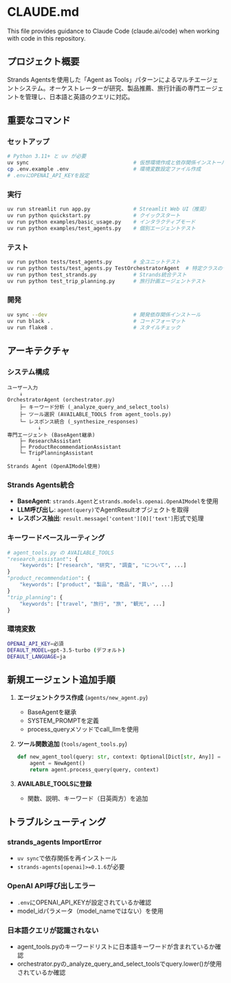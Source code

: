 # CLAUDE.md

This file provides guidance to Claude Code (claude.ai/code) when working with code in this repository.

## プロジェクト概要

Strands Agentsを使用した「Agent as Tools」パターンによるマルチエージェントシステム。オーケストレーターが研究、製品推薦、旅行計画の専門エージェントを管理し、日本語と英語のクエリに対応。

## 重要なコマンド

### セットアップ
```bash
# Python 3.11+ と uv が必要
uv sync                                  # 仮想環境作成と依存関係インストール
cp .env.example .env                     # 環境変数設定ファイル作成
# .envにOPENAI_API_KEYを設定
```

### 実行
```bash
uv run streamlit run app.py              # Streamlit Web UI（推奨）
uv run python quickstart.py              # クイックスタート
uv run python examples/basic_usage.py    # インタラクティブモード
uv run python examples/test_agents.py    # 個別エージェントテスト
```

### テスト
```bash
uv run python tests/test_agents.py       # 全ユニットテスト
uv run python tests/test_agents.py TestOrchestratorAgent  # 特定クラスのテスト
uv run python test_strands.py            # Strands統合テスト
uv run python test_trip_planning.py      # 旅行計画エージェントテスト
```

### 開発
```bash
uv sync --dev                            # 開発依存関係インストール
uv run black .                           # コードフォーマット
uv run flake8 .                          # スタイルチェック
```

## アーキテクチャ

### システム構成
```
ユーザー入力 
    ↓
OrchestratorAgent (orchestrator.py)
    ├─ キーワード分析 (_analyze_query_and_select_tools)
    ├─ ツール選択 (AVAILABLE_TOOLS from agent_tools.py)
    └─ レスポンス統合 (_synthesize_responses)
          ↓
専門エージェント (BaseAgent継承)
    ├─ ResearchAssistant
    ├─ ProductRecommendationAssistant
    └─ TripPlanningAssistant
          ↓
Strands Agent (OpenAIModel使用)
```

### Strands Agents統合
- **BaseAgent**: `strands.Agent`と`strands.models.openai.OpenAIModel`を使用
- **LLM呼び出し**: `agent(query)`でAgentResultオブジェクトを取得
- **レスポンス抽出**: `result.message['content'][0]['text']`形式で処理

### キーワードベースルーティング
```python
# agent_tools.py の AVAILABLE_TOOLS
"research_assistant": {
    "keywords": ["research", "研究", "調査", "について", ...]
}
"product_recommendation": {
    "keywords": ["product", "製品", "商品", "買い", ...]
}
"trip_planning": {
    "keywords": ["travel", "旅行", "旅", "観光", ...]
}
```

### 環境変数
```bash
OPENAI_API_KEY=必須
DEFAULT_MODEL=gpt-3.5-turbo (デフォルト)
DEFAULT_LANGUAGE=ja
```

## 新規エージェント追加手順

1. **エージェントクラス作成** (`agents/new_agent.py`)
   - BaseAgentを継承
   - SYSTEM_PROMPTを定義
   - process_queryメソッドでcall_llmを使用

2. **ツール関数追加** (`tools/agent_tools.py`)
   ```python
   def new_agent_tool(query: str, context: Optional[Dict[str, Any]] = None) -> str:
       agent = NewAgent()
       return agent.process_query(query, context)
   ```

3. **AVAILABLE_TOOLSに登録**
   - 関数、説明、キーワード（日英両方）を追加

## トラブルシューティング

### strands_agents ImportError
- `uv sync`で依存関係を再インストール
- `strands-agents[openai]>=0.1.6`が必要

### OpenAI API呼び出しエラー
- `.env`にOPENAI_API_KEYが設定されているか確認
- model_idパラメータ（model_nameではない）を使用

### 日本語クエリが認識されない
- agent_tools.pyのキーワードリストに日本語キーワードが含まれているか確認
- orchestrator.pyの_analyze_query_and_select_toolsでquery.lower()が使用されているか確認